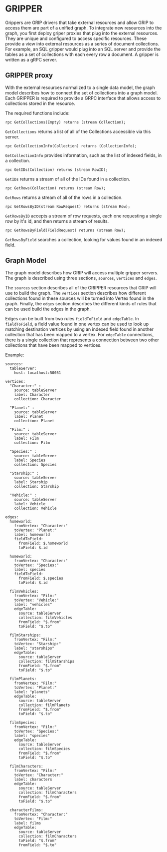 # GRIPPER

Grippers are GRIP drivers that take external resources and allow GRIP to access
them are part of a unified graph. To integrate new resources into the graph, you
first deploy griper proxies that plug into the external resources. They are unique
and configured to access specific resources. These provide a view into external
resources as a series of document collections. For example, an SQL gripper would
plug into an SQL server and provide the tables as a set of collections with each
every row a document. A gripper is written as a gRPC server.


## GRIPPER proxy

With the external resources normalized to a single data model, the graph model
describes how to connect the set of collections into a graph model. Each GRIPPER
is required to provide a GRPC interface that allows access to collections stored
in the resource.

The required functions include:

```
rpc GetCollections(Empty) returns (stream Collection);
```
`GetCollections` returns a list of all of the Collections accessible via this server.

```
rpc GetCollectionInfo(Collection) returns (CollectionInfo);
```
`GetCollectionInfo` provides information, such as the list of indexed fields, in a collection.

```
rpc GetIDs(Collection) returns (stream RowID);
```
`GetIDs` returns a stream of all of the IDs found in a collection.

```
rpc GetRows(Collection) returns (stream Row);
```
`GetRows` returns a stream of all of the rows in a collection.

```
rpc GetRowsByID(stream RowRequest) returns (stream Row);
```
`GetRowsByID` accepts a stream of row requests, each one requesting a single row
by it's id, and then returns a stream of results.

```
rpc GetRowsByField(FieldRequest) returns (stream Row);
```
`GetRowsByField` searches a collection, looking for values found in an indexed field.

## Graph Model

The graph model describes how GRIP will access multiple gripper servers. The graph
is described using three sections, `sources`, `vertices` and `edges`.

The `sources` section describes all of the GRIPPER resources that GRIP will use
to build the graph. The `vertices` section describes how different collections
found in these sources will be turned into Vertex found in the graph. Finally, the
`edges` section describes the different kinds of rules that can be used build the
edges in the graph.

Edges can be built from two rules `fieldToField` and `edgeTable`. In `fieldToField`,
a field value found in one vertex can be used to look up matching destination vertices
by using an indexed field found in another collection that has been mapped to a vertex.
For `edgeTable` connections, there is a single collection that represents a connection between
two other collections that have been mapped to vertices.

Example:
```
sources:
  tableServer:
    host: localhost:50051

vertices:
  "Character:" :
    source: tableServer
    label: Character
    collection: Character

  "Planet:" :
    source: tableServer
    label: Planet
    collection: Planet

  "Film:" :
    source: tableServer
    label: Film
    collection: Film

  "Species:" :
    source: tableServer
    label: Species
    collection: Species

  "Starship:" :
    source: tableServer
    label: Starship
    collection: Starship

  "Vehicle:" :
    source: tableServer
    label: Vehicle
    collection: Vehicle

edges:
  homeworld:
    fromVertex: "Character:"
    toVertex: "Planet:"
    label: homeworld
    fieldToField:
      fromField: $.homeworld
      toField: $.id

  homeworld:
    fromVertex: "Character:"
    toVertex: "Species:"
    label: species
    fieldToField:
      fromField: $.species
      toField: $.id

  filmVehicles:
    fromVertex: "Film:"
    toVertex: "Vehicle:"
    label: "vehicles"
    edgeTable:
      source: tableServer
      collection: filmVehicles
      fromField: "$.from"
      toField: "$.to"

  filmStarships:
    fromVertex: "Film:"
    toVertex: "Starship:"
    label: "starships"
    edgeTable:
      source: tableServer
      collection: filmStarships
      fromField: "$.from"
      toField: "$.to"

  filmPlanets:
    fromVertex: "Film:"
    toVertex: "Planet:"
    label: "planets"
    edgeTable:
      source: tableServer
      collection: filmPlanets
      fromField: "$.from"
      toField: "$.to"

  filmSpecies:
    fromVertex: "Film:"
    toVertex: "Species:"
    label: "species"
    edgeTable:
      source: tableServer
      collection: filmSpecies
      fromField: "$.from"
      toField: "$.to"

  filmCharacters:
    fromVertex: "Film:"
    toVertex: "Character:"
    label: characters
    edgeTable:
      source: tableServer
      collection: filmCharacters
      fromField: "$.from"
      toField: "$.to"

  characterFilms:
    fromVertex: "Character:"
    toVertex: "Film:"
    label: films
    edgeTable:
      source: tableServer
      collection: filmCharacters
      toField: "$.from"
      fromField: "$.to"

```
